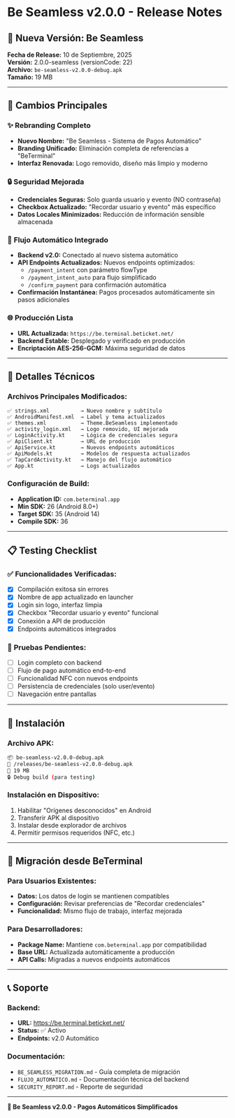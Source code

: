 # Be Seamless v2.0.0 - Release Notes

## 📱 Nueva Versión: Be Seamless
**Fecha de Release:** 10 de Septiembre, 2025  
**Versión:** 2.0.0-seamless (versionCode: 22)  
**Archivo:** `be-seamless-v2.0.0-debug.apk`  
**Tamaño:** 19 MB

---

## 🎯 **Cambios Principales**

### ✨ **Rebranding Completo**
- **Nuevo Nombre:** "Be Seamless - Sistema de Pagos Automático"
- **Branding Unificado:** Eliminación completa de referencias a "BeTerminal"
- **Interfaz Renovada:** Logo removido, diseño más limpio y moderno

### 🔒 **Seguridad Mejorada**
- **Credenciales Seguras:** Solo guarda usuario y evento (NO contraseña)
- **Checkbox Actualizado:** "Recordar usuario y evento" más específico
- **Datos Locales Minimizados:** Reducción de información sensible almacenada

### 🚀 **Flujo Automático Integrado**
- **Backend v2.0:** Conectado al nuevo sistema automático
- **API Endpoints Actualizados:** Nuevos endpoints optimizados:
  - `/payment_intent` con parámetro flowType
  - `/payment_intent_auto` para flujo simplificado
  - `/confirm_payment` para confirmación automática
- **Confirmación Instantánea:** Pagos procesados automáticamente sin pasos adicionales

### 🌐 **Producción Lista**
- **URL Actualizada:** `https://be.terminal.beticket.net/`
- **Backend Estable:** Desplegado y verificado en producción
- **Encriptación AES-256-GCM:** Máxima seguridad de datos

---

## 🔧 **Detalles Técnicos**

### Archivos Principales Modificados:
```
✅ strings.xml          → Nuevo nombre y subtítulo
✅ AndroidManifest.xml  → Label y tema actualizados
✅ themes.xml           → Theme.BeSeamless implementado
✅ activity_login.xml   → Logo removido, UI mejorada
✅ LoginActivity.kt     → Lógica de credenciales segura
✅ ApiClient.kt         → URL de producción
✅ ApiService.kt        → Nuevos endpoints automáticos
✅ ApiModels.kt         → Modelos de respuesta actualizados
✅ TapCardActivity.kt   → Manejo del flujo automático
✅ App.kt               → Logs actualizados
```

### Configuración de Build:
- **Application ID:** `com.beterminal.app`
- **Min SDK:** 26 (Android 8.0+)
- **Target SDK:** 35 (Android 14)
- **Compile SDK:** 36

---

## 📋 **Testing Checklist**

### ✅ **Funcionalidades Verificadas:**
- [x] Compilación exitosa sin errores
- [x] Nombre de app actualizado en launcher
- [x] Login sin logo, interfaz limpia
- [x] Checkbox "Recordar usuario y evento" funcional
- [x] Conexión a API de producción
- [x] Endpoints automáticos integrados

### 🧪 **Pruebas Pendientes:**
- [ ] Login completo con backend
- [ ] Flujo de pago automático end-to-end
- [ ] Funcionalidad NFC con nuevos endpoints
- [ ] Persistencia de credenciales (solo user/evento)
- [ ] Navegación entre pantallas

---

## 🚀 **Instalación**

### Archivo APK:
```bash
📦 be-seamless-v2.0.0-debug.apk
📍 /releases/be-seamless-v2.0.0-debug.apk
📏 19 MB
🔒 Debug build (para testing)
```

### Instalación en Dispositivo:
1. Habilitar "Orígenes desconocidos" en Android
2. Transferir APK al dispositivo
3. Instalar desde explorador de archivos
4. Permitir permisos requeridos (NFC, etc.)

---

## 🔄 **Migración desde BeTerminal**

### Para Usuarios Existentes:
- **Datos:** Los datos de login se mantienen compatibles
- **Configuración:** Revisar preferencias de "Recordar credenciales"
- **Funcionalidad:** Mismo flujo de trabajo, interfaz mejorada

### Para Desarrolladores:
- **Package Name:** Mantiene `com.beterminal.app` por compatibilidad
- **Base URL:** Actualizada automáticamente a producción
- **API Calls:** Migradas a nuevos endpoints automáticos

---

## 📞 **Soporte**

### Backend:
- **URL:** https://be.terminal.beticket.net/
- **Status:** ✅ Activo
- **Endpoints:** v2.0 Automático

### Documentación:
- `BE_SEAMLESS_MIGRATION.md` - Guía completa de migración
- `FLUJO_AUTOMATICO.md` - Documentación técnica del backend
- `SECURITY_REPORT.md` - Reporte de seguridad

---

**🎉 Be Seamless v2.0.0 - Pagos Automáticos Simplificados**
